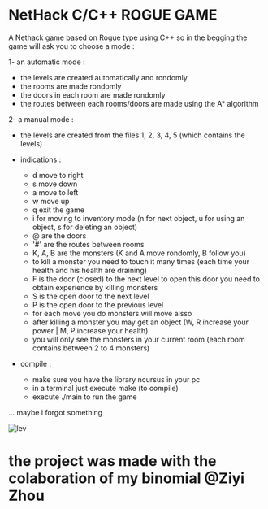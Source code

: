 # NetHack C/C++ ROGUE GAME
A Nethack game based on Rogue type using C++
so in the begging the game will ask you to choose a mode :

1- an automatic mode :
  + the levels are created automatically and rondomly
  + the rooms are made rondomly
  + the doors in each room are made rondomly
  + the routes between each rooms/doors  are made using the A* algorithm
  
2- a manual mode : 
  + the levels are created from the files 1, 2, 3, 4, 5 (which contains the levels)

- indications :
  - d move to right
  - s move down
  - a move to left
  - w move up
  - q exit the game
  - i for moving to inventory mode (n for next object, u for using an object, s for deleting an object)
  - @ are the doors
  - '#' are the routes between rooms
  - K, A, B are the monsters (K and A move rondomly, B follow you)
  - to kill a monster you need to touch it many times (each time your health and his health are draining)
  - F is the door (closed) to the next level to open this door you need to obtain experience by killing monsters
  - S is the open door to the next level
  - P is the open door to the previous level
  - for each move you do monsters will move alsso
  - after killing a monster you may get an object (W, R increase your power | M, P increase your health)
  - you will only see the monsters in your current room (each room contains between 2 to 4 monsters)

 - compile :
   - make sure you have the library ncursus in your pc
   - in a terminal just execute make (to compile)
   - execute ./main to run the game
 
... maybe i forgot something

![lev](https://user-images.githubusercontent.com/25527939/38149724-065c7710-345c-11e8-8797-f6f24994a158.png)



# the project was made with the colaboration of my binomial @Ziyi Zhou
